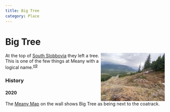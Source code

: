 ```yaml
---
title: Big Tree
category: Place
---
```

# Big Tree
<img src="img/2020%20Big%20Tree.jpeg" style="width: 40%;" align="right">

At the top of [South Slobbovia](South-Slobbovia) they left a tree. This is one of the few things at Meany with a logical name.<sup>[n9][]</sup>

### History

#### 2020

The [Meany Map][map] on the wall shows Big Tree as being next to the coatrack.


[lsnp]: Lower-Slobbovia-National-Park
[n9]: Names-2009
[map]: Meany-Map